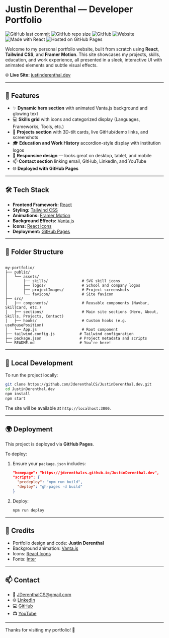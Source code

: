 




# Justin Derenthal — Developer Portfolio
![GitHub last commit](https://img.shields.io/github/last-commit/JderenthalCS/JustinDerenthal.dev)
![GitHub repo size](https://img.shields.io/github/repo-size/JderenthalCS/JustinDerenthal.dev)
![GitHub](https://img.shields.io/github/license/JderenthalCS/JustinDerenthal.dev)
![Website](https://img.shields.io/website?url=https%3A%2F%2Fjderenthalcs.github.io%2FJustinDerenthal.dev)
![Made with React](https://img.shields.io/badge/Made%20with-React-blue)
![Hosted on GitHub Pages](https://img.shields.io/badge/Hosted%20on-GitHub%20Pages-9cf)



Welcome to my personal portfolio website, built from scratch using **React**, **Tailwind CSS**, and **Framer Motion**. This site showcases my projects, skills, education, and work experience, all presented in a sleek, interactive UI with animated elements and subtle visual effects.

🌐 **Live Site:** [justinderenthal.dev](https://jderenthalcs.github.io/JustinDerenthal.dev)

---

## 🚀 Features

- ✨ **Dynamic hero section** with animated Vanta.js background and glowing text
- 💻 **Skills grid** with icons and categorized display (Languages, Frameworks, Tools, etc.)
- 🧠 **Projects section** with 3D-tilt cards, live GitHub/demo links, and screenshots
- 🎓 **Education and Work History** accordion-style display with institution logos
- 📱  **Responsive design** — looks great on desktop, tablet, and mobile
- 📫 **Contact section** linking email, GitHub, LinkedIn, and YouTube
- 🌐 **Deployed with GitHub Pages**

---

## 🛠️ Tech Stack

- **Frontend Framework:** [React](https://reactjs.org/)
- **Styling:** [Tailwind CSS](https://tailwindcss.com/)
- **Animations:** [Framer Motion](https://www.framer.com/motion/)
- **Background Effects:** [Vanta.js](https://www.vantajs.com/)
- **Icons:** [React Icons](https://react-icons.github.io/react-icons/)
- **Deployment:** [GitHub Pages](https://pages.github.com/)

---

## 📁 Folder Structure

```

my-portfolio/
├── public/
│   └── assets/
│       ├── skills/               # SVG skill icons
│       ├── logos/                # School and company logos
│       ├── projectImages/        # Project screenshots
│       └── favicon/              # Site favicon
├── src/
│   ├── components/               # Reusable components (Navbar, SkillCard, etc.)
│   ├── sections/                 # Main site sections (Hero, About, Skills, Projects, Contact)
│   ├── hooks/                    # Custom hooks (e.g. useMousePosition)
│   └── App.js                    # Root component
├── tailwind.config.js           # Tailwind configuration
├── package.json                 # Project metadata and scripts
└── README.md                    # You're here!

````

---

## 🧪 Local Development

To run the project locally:

```bash
git clone https://github.com/JderenthalCS/JustinDerenthal.dev.git
cd JustinDerenthal.dev
npm install
npm start
````

The site will be available at `http://localhost:3000`.

---

## 🌍 Deployment

This project is deployed via **GitHub Pages**.

To deploy:

1. Ensure your `package.json` includes:

   ```json
   "homepage": "https://jderenthalcs.github.io/JustinDerenthal.dev",
   "scripts": {
     "predeploy": "npm run build",
     "deploy": "gh-pages -d build"
   }
   ```
2. Deploy:

   ```bash
   npm run deploy
   ```

---

## 📌 Credits

* Portfolio design and code: **Justin Derenthal**
* Background animation: [Vanta.js](https://www.vantajs.com/)
* Icons: [React Icons](https://react-icons.github.io/react-icons/)
* Fonts: [Inter](https://rsms.me/inter/)

---

## 📫 Contact

* 📧 [JDerenthalCS@gmail.com](mailto:JDerenthalCS@gmail.com)
* 🌐 [LinkedIn](https://www.linkedin.com/in/jderenthalcs/)
* 💻 [GitHub](https://github.com/JderenthalCS)
* 📺 [YouTube](https://www.youtube.com/@justinderenthal)

---

Thanks for visiting my portfolio! 🚀



